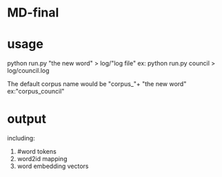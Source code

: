 # MD-final

# usage 
python run.py "the new word" > log/"log file"
ex:
python run.py council > log/council.log

The default corpus name would be "corpus_"+ "the new word" ex:"corpus_council"

# output

including:

1. #word tokens
2. word2id mapping
3. word embedding vectors
